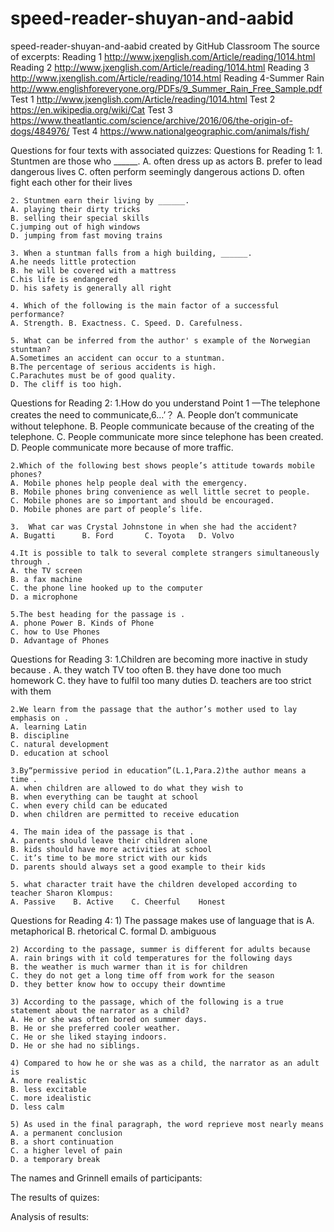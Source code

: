 # speed-reader-shuyan-and-aabid
speed-reader-shuyan-and-aabid created by GitHub Classroom
The source of excerpts:
  Reading 1 
  http://www.jxenglish.com/Article/reading/1014.html
  Reading 2
  http://www.jxenglish.com/Article/reading/1014.html
  Reading 3
  http://www.jxenglish.com/Article/reading/1014.html
  Reading 4-Summer Rain
  http://www.englishforeveryone.org/PDFs/9_Summer_Rain_Free_Sample.pdf
  Test 1
  http://www.jxenglish.com/Article/reading/1014.html
  Test 2
  https://en.wikipedia.org/wiki/Cat
  Test 3
  https://www.theatlantic.com/science/archive/2016/06/the-origin-of-dogs/484976/
  Test 4
  https://www.nationalgeographic.com/animals/fish/
  
Questions for four texts with associated quizzes:
  Questions for Reading 1:
    1. Stuntmen are those who ______.
    A. often dress up as actors
    B. prefer to lead dangerous lives
    C. often perform seemingly dangerous actions
    D. often fight each other for their lives

    2. Stuntmen earn their living by ______.
    A. playing their dirty tricks
    B. selling their special skills
    C.jumping out of high windows
    D. jumping from fast moving trains

    3. When a stuntman falls from a high building, ______.
    A.he needs little protection
    B. he will be covered with a mattress
    C.his life is endangered
    D. his safety is generally all right

    4. Which of the following is the main factor of a successful performance?
    A. Strength. B. Exactness. C. Speed. D. Carefulness.

    5. What can be inferred from the author' s example of the Norwegian stuntman?
    A.Sometimes an accident can occur to a stuntman.
    B.The percentage of serious accidents is high.
    C.Parachutes must be of good quality.
    D. The cliff is too high.
    
  Questions for Reading 2:
    1.How do you understand Point 1 —The telephone creates the need to communicate,6…’？
    A. People don’t communicate without telephone.
    B. People communicate because of the creating of the telephone.
    C. People communicate more since telephone has been created.
    D. People communicate more because of more traffic.

    2.Which of the following best shows people’s attitude towards mobile phones?
    A. Mobile phones help people deal with the emergency.
    B. Mobile phones bring convenience as well little secret to people.
    C. Mobile phones are so important and should be encouraged.
    D. Mobile phones are part of people’s life.

    3.  What car was Crystal Johnstone in when she had the accident? 
    A. Bugatti      B. Ford       C. Toyota   D. Volvo

    4.It is possible to talk to several complete strangers simultaneously through .
    A. the TV screen 
    B. a fax machine
    C. the phone line hooked up to the computer
    D. a microphone

    5.The best heading for the passage is .
    A. phone Power B. Kinds of Phone
    C. how to Use Phones
    D. Advantage of Phones
    
   Questions for Reading 3:
    1.Children are becoming more inactive in study because .
    A. they watch TV too often 
    B. they have done too much homework
    C. they have to fulfil too many duties
    D. teachers are too strict with them

    2.We learn from the passage that the author’s mother used to lay emphasis on .
    A. learning Latin 
    B. discipline
    C. natural development
    D. education at school

    3.By“permissive period in education”(L.1,Para.2)the author means a time .
    A. when children are allowed to do what they wish to
    B. when everything can be taught at school
    C. when every child can be educated
    D. when children are permitted to receive education

    4. The main idea of the passage is that .
    A. parents should leave their children alone
    B. kids should have more activities at school
    C. it’s time to be more strict with our kids
    D. parents should always set a good example to their kids

    5. what character trait have the children developed according to teacher Sharon Klompus:
    A. Passive    B. Active    C. Cheerful    Honest
    
   Questions for Reading 4:
    1) The passage makes use of language that is
    A. metaphorical 
    B. rhetorical 
    C. formal
    D. ambiguous 

    2) According to the passage, summer is different for adults because
    A. rain brings with it cold temperatures for the following days 
    B. the weather is much warmer than it is for children 
    C. they do not get a long time off from work for the season
    D. they better know how to occupy their downtime

    3) According to the passage, which of the following is a true statement about the narrator as a child?
    A. He or she was often bored on summer days. 
    B. He or she preferred cooler weather. 
    C. He or she liked staying indoors.
    D. He or she had no siblings.

    4) Compared to how he or she was as a child, the narrator as an adult is
    A. more realistic 
    B. less excitable 
    C. more idealistic
    D. less calm

    5) As used in the final paragraph, the word reprieve most nearly means
    A. a permanent conclusion 
    B. a short continuation 
    C. a higher level of pain
    D. a temporary break
    
 The names and Grinnell emails of participants:
 
 The results of quizes:
 
 Analysis of results:
 
